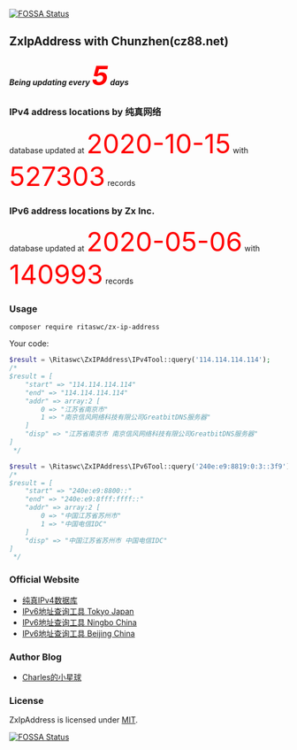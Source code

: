 [![FOSSA Status](https://app.fossa.com/api/projects/git%2Bgithub.com%2Fritaswc%2Fzx-ip-address.svg?type=shield)](https://app.fossa.com/projects/git%2Bgithub.com%2Fritaswc%2Fzx-ip-address?ref=badge_shield)

## ZxIpAddress with Chunzhen(cz88.net) 
##### Being updating every <font color=#FF0000 size=36>5</font> days

### IPv4 address locations by 纯真网络
database updated at <font color=#FF0000 size=36>2020-10-15</font> with <font color=#FF0000 size=36>527303</font> records


### IPv6 address locations by Zx Inc.
database updated at <font color=#FF0000 size=36>2020-05-06</font> with <font color=#FF0000 size=36>140993</font> records

### Usage
```shell script
composer require ritaswc/zx-ip-address
```
Your code:
```php
$result = \Ritaswc\ZxIPAddress\IPv4Tool::query('114.114.114.114');
/*
$result = [
    "start" => "114.114.114.114"
    "end" => "114.114.114.114"
    "addr" => array:2 [
        0 => "江苏省南京市"
        1 => "南京信风网络科技有限公司GreatbitDNS服务器"
    ]
    "disp" => "江苏省南京市 南京信风网络科技有限公司GreatbitDNS服务器"
]
 */
```

```php
$result = \Ritaswc\ZxIPAddress\IPv6Tool::query('240e:e9:8819:0:3::3f9');
/*
$result = [
    "start" => "240e:e9:8800::"
    "end" => "240e:e9:8fff:ffff::"
    "addr" => array:2 [
        0 => "中国江苏省苏州市"
        1 => "中国电信IDC"
    ]
    "disp" => "中国江苏省苏州市 中国电信IDC"
]
 */
```

### Official Website
- [纯真IPv4数据库](http://www.cz88.net/ip/)
- [IPv6地址查询工具 Tokyo Japan](http://ip.zxinc.org)
- [IPv6地址查询工具 Ningbo China](https://ip.shanshan-business.com)
- [IPv6地址查询工具 Beijing China](https://ip.yinghualuo.cn)

### Author Blog
- [Charles的小星球](https://blog.yinghualuo.cn)

### License
ZxIpAddress is licensed under [MIT](https://github.com/ritaswc/zx_ip_address/blob/master/LICENSE).

[![FOSSA Status](https://app.fossa.com/api/projects/git%2Bgithub.com%2Fritaswc%2Fzx-ip-address.svg?type=large)](https://app.fossa.com/projects/git%2Bgithub.com%2Fritaswc%2Fzx-ip-address?ref=badge_large)
